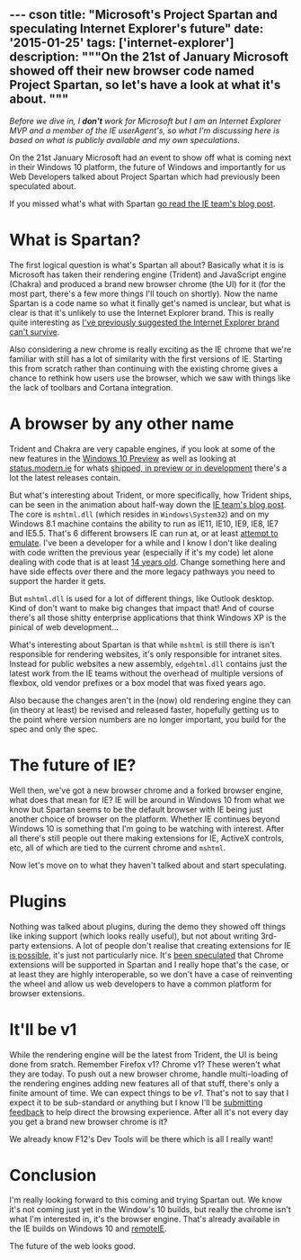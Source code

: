 --- cson
title: "Microsoft's Project Spartan and speculating Internet Explorer's future"
date: '2015-01-25'
tags: ['internet-explorer']
description: """On the 21st of January Microsoft showed off their new browser code named Project Spartan, so let's have a look at what it's about.
"""
---

_Before we dive in, I **don't** work for Microsoft but I am an Internet Explorer MVP and a member of the IE userAgent's, so what I'm discussing here is based on what is publicly available and my own speculations._

On the 21st January Microsoft had an event to show off what is coming next in their Windows 10 platform, the future of Windows and importantly for us Web Developers talked about Project Spartan which had previously been speculated about.

If you missed what's what with Spartan [go read the IE team's blog post](http://blogs.msdn.com/b/ie/archive/2015/01/22/project-spartan-and-the-windows-10-january-preview-build.aspx).

# What is Spartan?

The first logical question is what's Spartan all about? Basically what it is is Microsoft has taken their rendering engine (Trident) and JavaScript engine (Chakra) and produced a brand new browser chrome (the UI) for it (for the most part, there's a few more things I'll touch on shortly). Now the name Spartan is a code name so what it finally get's named is unclear, but what is clear is that it's unlikely to use the Internet Explorer brand. This is really quite interesting as [I've previously suggested the Internet Explorer brand can't survive](/posts/2013-01-17-should-internet-explorer-be-killed.html).

Also considering a new chrome is really exciting as the IE chrome that we're familiar with still has a lot of similarity with the first versions of IE. Starting this from scratch rather than continuing with the existing chrome gives a chance to rethink how users use the browser, which we saw with things like the lack of toolbars and Cortana integration.

# A browser by any other name

Trident and Chakra are very capable engines, if you look at some of the new features in the [Windows 10 Preview](http://blogs.msdn.com/b/ie/archive/2014/11/11/living-on-the-edge-our-next-step-in-interoperability.aspx) as well as looking at [status.modern.ie](http://status.modern.ie) for whats [shipped, in preview or in development](https://status.modern.ie/?iestatuses=indevelopment,iedev,implemented&browserstatuses=notsupported,indevelopment,implemented&browsers=chrome,firefox,opera,safari&ieversion=11) there's a lot the latest releases contain.

But what's interesting about Trident, or more specifically, how Trident ships, can be seen in the animation about half-way down the [IE team's blog post](http://blogs.msdn.com/b/ie/archive/2015/01/22/project-spartan-and-the-windows-10-january-preview-build.aspx). The core is `mshtml.dll` (which resides in `Windows\System32`) and on my Windows 8.1 machine contains the ability to run as IE11, IE10, IE9, IE8, IE7 and IE5.5. That's 6 different browsers IE can run at, or at least [attempt to emulate](http://sampsonblog.com/768/ie-doesnt-have-an-emulation-feature). I've been a developer for a while and I know I don't like dealing with code written the previous year (especially if it's my code) let alone dealing with code that is at least [14 years old](http://en.wikipedia.org/wiki/Internet_Explorer_5). Change something here and have side effects over there and the more legacy pathways you need to support the harder it gets.

But `mshtml.dll` is used for a lot of different things, like Outlook desktop. Kind of don't want to make big changes that impact that! And of course there's all those shitty enterprise applications that think Windows XP is the pinical of web development...

What's interesting about Spartan is that while `mshtml` is still there is isn't responsible for rendering websites, it's only responsible for intranet sites. Instead for public websites a new assembly, `edgehtml.dll` contains just the latest work from the IE teams without the overhead of multiple versions of flexbox, old vendor prefixes or a box model that was fixed years ago.

Also because the changes aren't in the (now) old rendering engine they can (in theory at least) be revised and released faster, hopefully getting us to the point where version numbers are no longer important, you build for the spec and only the spec.

# The future of IE?

Well then, we've got a new browser chrome and a forked browser engine, what does that mean for IE? IE will be around in Windows 10 from what we know but Spartan seems to be the default browser with IE being just another choice of browser on the platform. Whether IE continues beyond Windows 10 is something that I'm going to be watching with interest. After all there's still people out there making extensions for IE, ActiveX controls, etc, all of which are tied to the current chrome and `mshtml`.

Now let's move on to what they haven't talked about and start speculating.

# Plugins

Nothing was talked about plugins, during the demo they showed off things like inking support (which looks really useful), but not about writing 3rd-party extensions. A lot of people don't realise that creating extensions for IE [is possible](https://msdn.microsoft.com/en-us/library/aa753587.aspx), it's just not particularly nice. It's [been speculated](http://www.neowin.net/news/microsoft-spartan-chrome-extensions-targeted-for-native-support) that Chrome extensions will be supported in Spartan and I really hope that's the case, or at least they are highly interoperable, so we don't have a case of reinventing the wheel and allow us web developers to have a common platform for browser extensions.

# It'll be v1

While the rendering engine will be the latest from Trident, the UI is being done from sratch. Remember Firefox v1? Chrome v1? These weren't what they are today. To push out a new browser chrome, handle multi-loading of the rendering engines adding new features all of that stuff, there's only a finite amount of time. We can expect things to be _v1_. That's not to say that I expect it to be sub-standard or anything but I know I'll be [submitting feedback](http://uservoice.modenr.ie) to help direct the browsing experience. After all it's not every day you get a brand new browser chrome is it?

We already know F12's Dev Tools will be there which is all I really want!

# Conclusion

I'm really looking forward to this coming and trying Spartan out. We know it's not coming just yet in the Window's 10 builds, but really the chrome isn't what I'm interested in, it's the browser engine. That's already available in the IE builds on Windows 10 and [remoteIE](http://remote.modern.ie).

The future of the web looks good.

